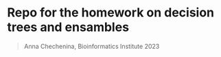 # Repo for the homework on decision trees and ensambles
> Anna Chechenina, Bioinformatics Institute 2023
